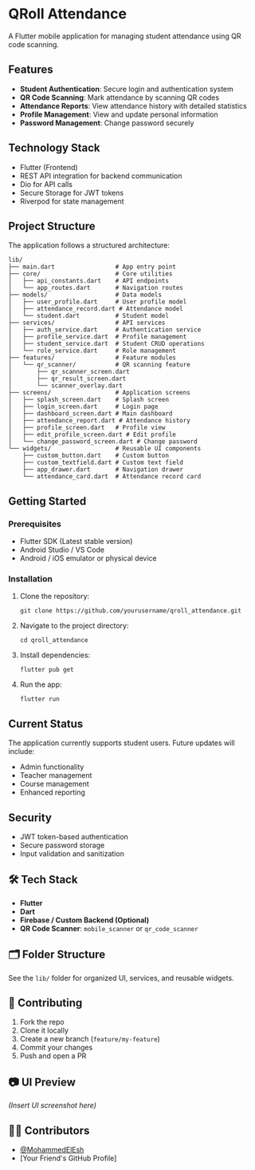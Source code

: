 # QRoll Attendance

A Flutter mobile application for managing student attendance using QR code scanning.

## Features

- **Student Authentication**: Secure login and authentication system
- **QR Code Scanning**: Mark attendance by scanning QR codes
- **Attendance Reports**: View attendance history with detailed statistics
- **Profile Management**: View and update personal information
- **Password Management**: Change password securely

## Technology Stack

- Flutter (Frontend)
- REST API integration for backend communication
- Dio for API calls
- Secure Storage for JWT tokens
- Riverpod for state management

## Project Structure

The application follows a structured architecture:

```
lib/
├── main.dart                 # App entry point
├── core/                     # Core utilities
│   ├── api_constants.dart    # API endpoints
│   └── app_routes.dart       # Navigation routes
├── models/                   # Data models
│   ├── user_profile.dart     # User profile model
│   ├── attendance_record.dart # Attendance model
│   └── student.dart          # Student model
├── services/                 # API services
│   ├── auth_service.dart     # Authentication service
│   ├── profile_service.dart  # Profile management
│   ├── student_service.dart  # Student CRUD operations
│   └── role_service.dart     # Role management
├── features/                 # Feature modules
│   └── qr_scanner/           # QR scanning feature
│       ├── qr_scanner_screen.dart
│       ├── qr_result_screen.dart
│       └── scanner_overlay.dart
├── screens/                  # Application screens
│   ├── splash_screen.dart    # Splash screen
│   ├── login_screen.dart     # Login page
│   ├── dashboard_screen.dart # Main dashboard
│   ├── attendance_report.dart # Attendance history
│   ├── profile_screen.dart   # Profile view
│   ├── edit_profile_screen.dart # Edit profile
│   └── change_password_screen.dart # Change password
└── widgets/                  # Reusable UI components
    ├── custom_button.dart    # Custom button
    ├── custom_textfield.dart # Custom text field
    ├── app_drawer.dart       # Navigation drawer
    └── attendance_card.dart  # Attendance record card
```

## Getting Started

### Prerequisites

- Flutter SDK (Latest stable version)
- Android Studio / VS Code
- Android / iOS emulator or physical device

### Installation

1. Clone the repository:
   ```
   git clone https://github.com/yourusername/qroll_attendance.git
   ```

2. Navigate to the project directory:
   ```
   cd qroll_attendance
   ```

3. Install dependencies:
   ```
   flutter pub get
   ```

4. Run the app:
   ```
   flutter run
   ```

## Current Status

The application currently supports student users. Future updates will include:
- Admin functionality
- Teacher management
- Course management
- Enhanced reporting

## Security

- JWT token-based authentication
- Secure password storage
- Input validation and sanitization

## 🛠️ Tech Stack

- **Flutter**
- **Dart**
- **Firebase / Custom Backend (Optional)**
- **QR Code Scanner**: `mobile_scanner` or `qr_code_scanner`

## 🗂 Folder Structure

See the `lib/` folder for organized UI, services, and reusable widgets.

## 🤝 Contributing

1. Fork the repo
2. Clone it locally
3. Create a new branch (`feature/my-feature`)
4. Commit your changes
5. Push and open a PR

## 📷 UI Preview

*(Insert UI screenshot here)*

## 👨‍💻 Contributors

- [@MohammedElEsh](https://github.com/MohammedElEsh)
- [Your Friend's GitHub Profile]

